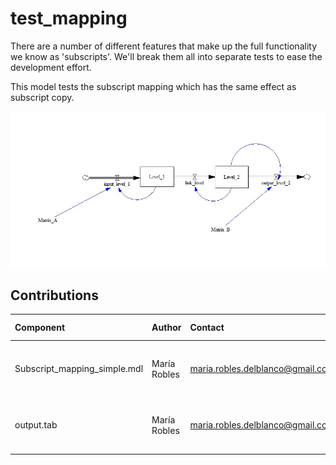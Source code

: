 test_mapping
============

There are a number of different features that make up the full functionality we know as 
'subscripts'. We'll break them all into separate tests to ease the development effort.

This model tests the subscript mapping which has the same effect as subscript copy.

![Subscript mapping simple Vensim screenshot](SubscriptMappingSimple.jpg)


Contributions
-------------

| Component                      | Author          | Contact                    | Date    | Software Version        |
|:--------------------------------- |:--------------- |:-------------------------- |:------- |:----------------------- |
| Subscript_mapping_simple.mdl       | María Robles    | maria.robles.delblanco@gmail.com | 12/5/21  | Vensim DSS 8.0.9 for Windows (x64) |
| output.tab                     | María Robles    | maria.robles.delblanco@gmail.com | 12/5/21  | Vensim DSS 8.0.9 for Windows (x64) |
